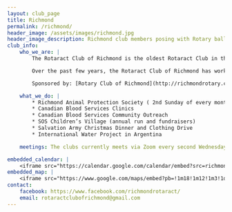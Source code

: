 ```yaml
---
layout: club_page
title: Richmond
permalink: /richmond/
header_image: /assets/images/richmond.jpg
header_image_description: Richmond club members posing with Rotary balloons
club_info:
    who_we_are: |
        The Rotaract Club of Richmond is the oldest Rotaract Club in the District.  They are very active in the community volunteering with a number of different community organizations and partners.  Most notably, the City of Richmond, Richmond Animal Protection Society, Canadian Blood Services, Salvation Army Church, and the SOS Children’s Village.

        Over the past few years, the Rotaract Club of Richmond has worked closely with the Steveson-London Interact Club, McMath Interact Club and the Hugh Boyd Interact Club.  They also work closely with the Richmond Sunrise Rotary Club and the Rotary Club of Richmond to help support their initiatives and projects. As a small but vibrant club the Rotaract Club of Richmond, based on the values of Rotary, remains committed to its service and work in the community.

        Sponsored by: [Rotary Club of Richmond](http://richmondrotary.com/)

    what_we_do: |
        * Richmond Animal Protection Society ( 2nd Sunday of every month)
        * Canadian Blood Services Clinics
        * Canadian Blood Services Community Outreach
        * SOS Children’s Village (annual run and fundraisers)
        * Salvation Army Christmas Dinner and Clothing Drive
        * International Water Project in Argentina

    meetings: The clubs currently meets via Zoom every second Wednesday of the month.

embedded_calendar: |
    <iframe src="https://calendar.google.com/calendar/embed?src=richmondrotaract%40gmail.com&amp;ctz=America/Vancouver" style="border: 0" scrolling="no" width="800" height="600" frameborder="0"></iframe>
embedded_map: |
    <iframe src="https://www.google.com/maps/embed?pb=!1m18!1m12!1m3!1d2608.535725761761!2d-123.138909784286!3d49.17142007931928!2m3!1f0!2f0!3f0!3m2!1i1024!2i768!4f13.1!3m3!1m2!1s0x548675334045ff55%3A0xfce8c813d5b73996!2s5600+No+3+Rd%2C+Richmond%2C+BC+V6X!5e0!3m2!1sen!2sca!4v1512918928737" style="border: 0px none; pointer-events: none;" allowfullscreen="" width="600" height="600" frameborder="0"></iframe>
contact:
    facebook: https://www.facebook.com/richmondrotaract/
    email: rotaractclubofrichmond@gmail.com
---
```

